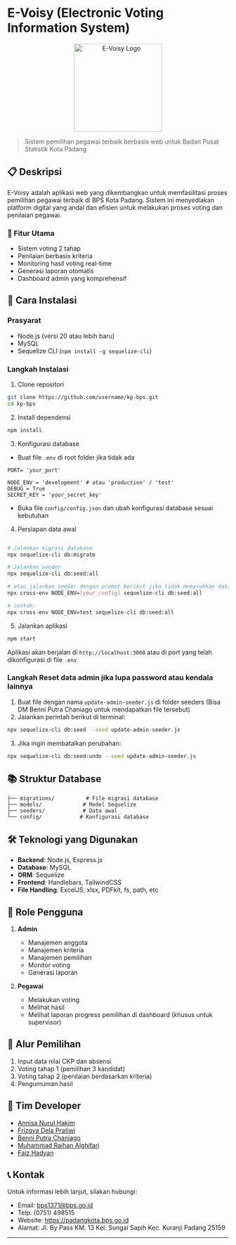 # E-Voisy (Electronic Voting Information System)

<p align="center">
  <img src="https://cdn.builder.io/api/v1/image/assets/TEMP/befd2e64e54fd7a8ae9ef1614d7a9d870a896659a28381b2db0f62470189d471?apiKey=0eb9abb28bf34cd7be47a2dfb2f311cb&" alt="E-Voisy Logo" width="200"/>
</p>

> Sistem pemilihan pegawai terbaik berbasis web untuk Badan Pusat Statistik Kota Padang

## 📋 Deskripsi

E-Voisy adalah aplikasi web yang dikembangkan untuk memfasilitasi proses pemilihan pegawai terbaik di BPS Kota Padang. Sistem ini menyediakan platform digital yang andal dan efisien untuk melakukan proses voting dan penilaian pegawai.

### 🎯 Fitur Utama
 
- Sistem voting 2 tahap
- Penilaian berbasis kriteria
- Monitoring hasil voting real-time
- Generasi laporan otomatis
- Dashboard admin yang komprehensif

## 🚀 Cara Instalasi

### Prasyarat

- Node.js (versi 20 atau lebih baru)
- MySQL
- Sequelize CLI (`npm install -g sequelize-cli`)

### Langkah Instalasi

1. Clone repositori
```bash
git clone https://github.com/username/kp-bps.git
cd kp-bps
```

2. Install dependensi
```bash
npm install
```

3. Konfigurasi database
- Buat file `.env` di root folder jika tidak ada
```env
PORT= 'your_port'

NODE_ENV = 'development' # atau 'production' / 'test'
DEBUG = True
SECRET_KEY = 'your_secret_key'
```
- Buka file `config/config.json` dan ubah konfigurasi database sesuai kebutuhan

4. Persiapan data awal
```bash

# Jalankan migrasi database
npx sequelize-cli db:migrate

# Jalankan seeder
npx sequelize-cli db:seed:all

# atau jalankan seeder dengan prompt berikut jika tidak memasukkan data ke db config development
npx cross-env NODE_ENV=[your_config] sequelize-cli db:seed:all

# contoh:
npx cross-env NODE_ENV=test sequelize-cli db:seed:all
```

5. Jalankan aplikasi
```bash
npm start
```

Aplikasi akan berjalan di `http://localhost:3000` atau di port yang telah dikonfigurasi di file `.env`.

### Langkah Reset data admin jika lupa password atau kendala lainnya
1. Buat file dengan nama `update-admin-seeder.js` di folder seeders (Bisa DM Benni Putra Chaniago untuk mendapatkan file tersebut)
2. Jalankan perintah berikut di terminal:
```bash
npx sequelize-cli db:seed --seed update-admin-seeder.js
```
3. Jika ingin membatalkan perubahan:
```bash
npx sequelize-cli db:seed:undo --seed update-admin-seeder.js
```

## 📚 Struktur Database

```
├── migrations/          # File migrasi database
├── models/             # Model Sequelize
├── seeders/            # Data awal
└── config/            # Konfigurasi database
```
 
## 🛠️ Teknologi yang Digunakan

- **Backend**: Node.js, Express.js
- **Database**: MySQL
- **ORM**: Sequelize
- **Frontend**: Handlebars, TailwindCSS
- **File Handling**: ExcelJS, xlsx, PDFkit, fs, path, etc

## 👥 Role Pengguna

1. **Admin**
   - Manajemen anggota
   - Manajemen kriteria
   - Manajemen pemilihan
   - Monitor voting
   - Generasi laporan

2. **Pegawai**
   - Melakukan voting
   - Melihat hasil
   - Melihat laporan progress pemilihan di dashboard (khusus untuk supervisor)

## 📝 Alur Pemilihan

1. Input data nilai CKP dan absensi
2. Voting tahap 1 (pemilihan 3 kandidat)
3. Voting tahap 2 (penilaian berdasarkan kriteria)
4. Pengumuman hasil

## 👥 Tim Developer
- [Annisa Nurul Hakim](https://instagram.com/thisis.annisa/)
- [Frizqya Dela Pratiwi](https://instagram.com/frizqyadela)
- [Benni Putra Chaniago](https://instagram.com/benni_chaniago28/)
- [Muhammad Raihan Alghifari](https://instagram.com/mralghifr_)
- [Faiz Hadyan](https://instagram.com/feyyy_fz)

## 📞 Kontak

Untuk informasi lebih lanjut, silakan hubungi:
- Email: bps1371@bps.go.id
- Telp. (0751) 498515
- Website: https://padangkota.bps.go.id
- Alamat: Jl. By Pass KM. 13 Kel. Sungai Sapih Kec. Kuranji Padang 25159

---
